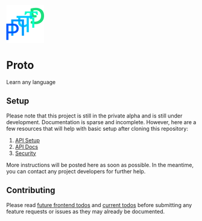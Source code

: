 <img width='100px' src='assets/brand/proto.png'>

# Proto

Learn any language

## Setup

Please note that this project is still in the private alpha and is still under development.
Documentation is sparse and incomplete.
However, here are a few resources that will help with basic setup after cloning this repository:

1. [API Setup](./api/README.md)
2. [API Docs](./api/docs/README.md)
3. [Security](./api/SECURITY.md)

More instructions will be posted here as soon as possible.
In the meantime, you can contact any project developers for further help.

## Contributing

Please read [future frontend todos](./TODOS.md) and [current todos](./api/TODOS.md) before submitting any feature requests or issues as they may already be documented.
